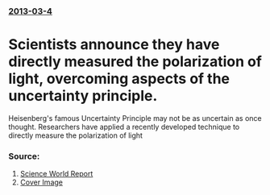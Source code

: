 ### [2013-03-4](/news/2013/03/4/index.md)

# Scientists announce they have directly measured the polarization of light, overcoming aspects of the uncertainty principle. 

Heisenberg&#039;s famous Uncertainty Principle may not be as uncertain as once thought. Researchers have applied a recently developed technique to directly measure the polarization of light


### Source:

1. [Science World Report](http://www.scienceworldreport.com/articles/5347/20130304/new-discovery-challenges-heisenbergs-uncertainty-principle-advancing-quantum-mechanics.htm)
1. [Cover Image](http://images.scienceworldreport.com/data/images/full/3865/heisenberg-s-uncertainty-principle.jpg)
